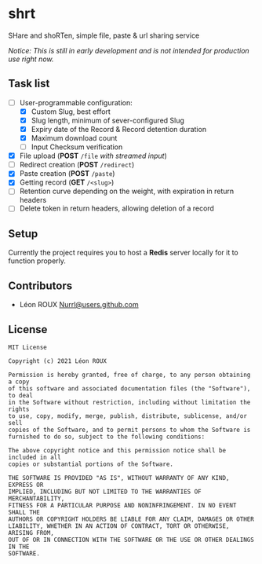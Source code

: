 # shrt
SHare and shoRTen, simple file, paste &amp; url sharing service

*Notice: This is still in early development and is not intended for production use right now.*

## Task list
- [ ] User-programmable configuration:
    - [x] Custom Slug, best effort
    - [x] Slug length, minimum of sever-configured Slug
    - [x] Expiry date of the Record & Record detention duration
    - [x] Maximum download count
    - [ ] Input Checksum verification
- [x] File upload (**POST** `/file` *with streamed input*)
- [ ] Redirect creation (**POST** `/redirect`)
- [x] Paste creation (**POST** `/paste`)
- [x] Getting record (**GET** `/<slug>`)
- [ ] Retention curve depending on the weight, with expiration in return headers
- [ ] Delete token in return headers, allowing deletion of a record

## Setup

Currently the project requires you to host a **Redis** server locally for it to function properly.

## Contributors

- Léon ROUX <Nurrl@users.github.com>

## License

```
MIT License

Copyright (c) 2021 Léon ROUX

Permission is hereby granted, free of charge, to any person obtaining a copy
of this software and associated documentation files (the "Software"), to deal
in the Software without restriction, including without limitation the rights
to use, copy, modify, merge, publish, distribute, sublicense, and/or sell
copies of the Software, and to permit persons to whom the Software is
furnished to do so, subject to the following conditions:

The above copyright notice and this permission notice shall be included in all
copies or substantial portions of the Software.

THE SOFTWARE IS PROVIDED "AS IS", WITHOUT WARRANTY OF ANY KIND, EXPRESS OR
IMPLIED, INCLUDING BUT NOT LIMITED TO THE WARRANTIES OF MERCHANTABILITY,
FITNESS FOR A PARTICULAR PURPOSE AND NONINFRINGEMENT. IN NO EVENT SHALL THE
AUTHORS OR COPYRIGHT HOLDERS BE LIABLE FOR ANY CLAIM, DAMAGES OR OTHER
LIABILITY, WHETHER IN AN ACTION OF CONTRACT, TORT OR OTHERWISE, ARISING FROM,
OUT OF OR IN CONNECTION WITH THE SOFTWARE OR THE USE OR OTHER DEALINGS IN THE
SOFTWARE.
```
